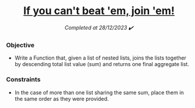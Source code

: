 <h1 align="center">
  <a href="https://www.codewars.com/kata/5d37899a3b34c6002df273ee/python">If you can't beat 'em, join 'em!</a>
</h1>

<p align="center">
  <i align="center">Completed at 28/12/2023 ✔️</i>
</p>

### Objective

- Write a Function that, given a list of nested lists, joins the lists together by descending total list value (sum) and returns one final aggregate list.

### Constraints

- In the case of more than one list sharing the same sum, place them in the same order as they were provided.